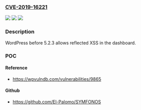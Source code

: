 ### [CVE-2019-16221](https://cve.mitre.org/cgi-bin/cvename.cgi?name=CVE-2019-16221)
![](https://img.shields.io/static/v1?label=Product&message=n%2Fa&color=blue)
![](https://img.shields.io/static/v1?label=Version&message=n%2Fa&color=blue)
![](https://img.shields.io/static/v1?label=Vulnerability&message=n%2Fa&color=brighgreen)

### Description

WordPress before 5.2.3 allows reflected XSS in the dashboard.

### POC

#### Reference
- https://wpvulndb.com/vulnerabilities/9865

#### Github
- https://github.com/El-Palomo/SYMFONOS

